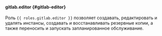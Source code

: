 #### gitlab.editor {#gitlab-editor}

Роль `{{ roles.gitlab.editor }}` позволяет создавать, редактировать и удалять инстансы, создавать и восстанавливать резервные копии, а также переносить и запускать запланированное обслуживание.